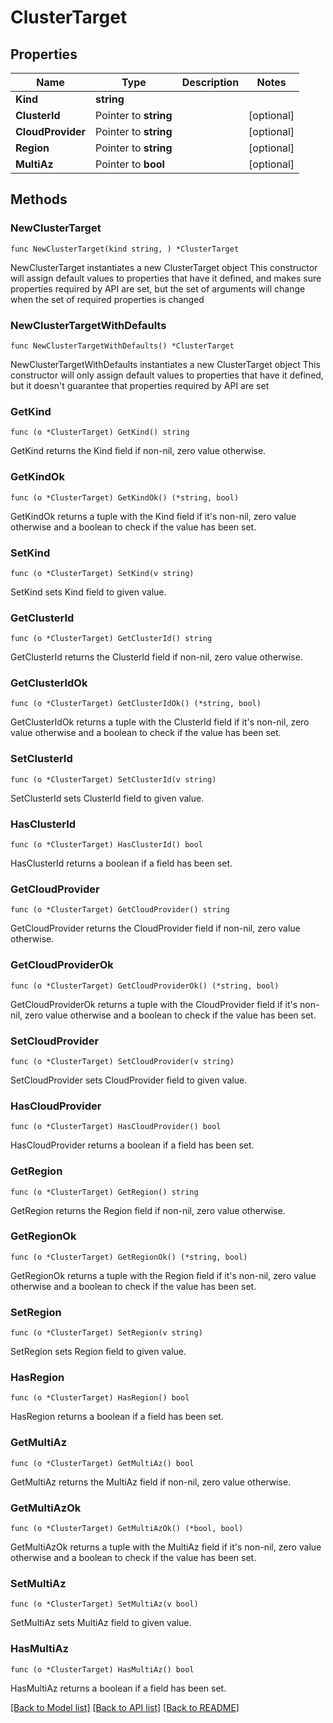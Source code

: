 # ClusterTarget

## Properties

Name | Type | Description | Notes
------------ | ------------- | ------------- | -------------
**Kind** | **string** |  | 
**ClusterId** | Pointer to **string** |  | [optional] 
**CloudProvider** | Pointer to **string** |  | [optional] 
**Region** | Pointer to **string** |  | [optional] 
**MultiAz** | Pointer to **bool** |  | [optional] 


## Methods

### NewClusterTarget

`func NewClusterTarget(kind string, ) *ClusterTarget`

NewClusterTarget instantiates a new ClusterTarget object
This constructor will assign default values to properties that have it defined,
and makes sure properties required by API are set, but the set of arguments
will change when the set of required properties is changed

### NewClusterTargetWithDefaults

`func NewClusterTargetWithDefaults() *ClusterTarget`

NewClusterTargetWithDefaults instantiates a new ClusterTarget object
This constructor will only assign default values to properties that have it defined,
but it doesn't guarantee that properties required by API are set


### GetKind

`func (o *ClusterTarget) GetKind() string`

GetKind returns the Kind field if non-nil, zero value otherwise.

### GetKindOk

`func (o *ClusterTarget) GetKindOk() (*string, bool)`

GetKindOk returns a tuple with the Kind field if it's non-nil, zero value otherwise
and a boolean to check if the value has been set.

### SetKind

`func (o *ClusterTarget) SetKind(v string)`

SetKind sets Kind field to given value.



### GetClusterId

`func (o *ClusterTarget) GetClusterId() string`

GetClusterId returns the ClusterId field if non-nil, zero value otherwise.

### GetClusterIdOk

`func (o *ClusterTarget) GetClusterIdOk() (*string, bool)`

GetClusterIdOk returns a tuple with the ClusterId field if it's non-nil, zero value otherwise
and a boolean to check if the value has been set.

### SetClusterId

`func (o *ClusterTarget) SetClusterId(v string)`

SetClusterId sets ClusterId field to given value.

### HasClusterId

`func (o *ClusterTarget) HasClusterId() bool`

HasClusterId returns a boolean if a field has been set.


### GetCloudProvider

`func (o *ClusterTarget) GetCloudProvider() string`

GetCloudProvider returns the CloudProvider field if non-nil, zero value otherwise.

### GetCloudProviderOk

`func (o *ClusterTarget) GetCloudProviderOk() (*string, bool)`

GetCloudProviderOk returns a tuple with the CloudProvider field if it's non-nil, zero value otherwise
and a boolean to check if the value has been set.

### SetCloudProvider

`func (o *ClusterTarget) SetCloudProvider(v string)`

SetCloudProvider sets CloudProvider field to given value.

### HasCloudProvider

`func (o *ClusterTarget) HasCloudProvider() bool`

HasCloudProvider returns a boolean if a field has been set.


### GetRegion

`func (o *ClusterTarget) GetRegion() string`

GetRegion returns the Region field if non-nil, zero value otherwise.

### GetRegionOk

`func (o *ClusterTarget) GetRegionOk() (*string, bool)`

GetRegionOk returns a tuple with the Region field if it's non-nil, zero value otherwise
and a boolean to check if the value has been set.

### SetRegion

`func (o *ClusterTarget) SetRegion(v string)`

SetRegion sets Region field to given value.

### HasRegion

`func (o *ClusterTarget) HasRegion() bool`

HasRegion returns a boolean if a field has been set.


### GetMultiAz

`func (o *ClusterTarget) GetMultiAz() bool`

GetMultiAz returns the MultiAz field if non-nil, zero value otherwise.

### GetMultiAzOk

`func (o *ClusterTarget) GetMultiAzOk() (*bool, bool)`

GetMultiAzOk returns a tuple with the MultiAz field if it's non-nil, zero value otherwise
and a boolean to check if the value has been set.

### SetMultiAz

`func (o *ClusterTarget) SetMultiAz(v bool)`

SetMultiAz sets MultiAz field to given value.

### HasMultiAz

`func (o *ClusterTarget) HasMultiAz() bool`

HasMultiAz returns a boolean if a field has been set.



[[Back to Model list]](../README.md#documentation-for-models) [[Back to API list]](../README.md#documentation-for-api-endpoints) [[Back to README]](../README.md)


